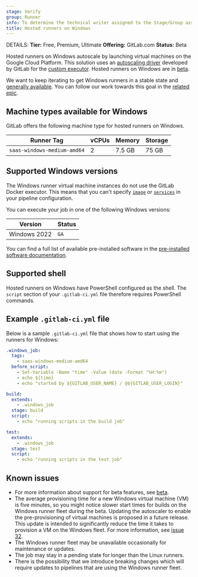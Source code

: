 ```yaml
---
stage: Verify
group: Runner
info: To determine the technical writer assigned to the Stage/Group associated with this page, see https://handbook.gitlab.com/handbook/product/ux/technical-writing/#assignments
title: Hosted runners on Windows
---
```


DETAILS:
**Tier:** Free, Premium, Ultimate
**Offering:** GitLab.com
**Status:** Beta

Hosted runners on Windows autoscale by launching virtual machines on
the Google Cloud Platform. This solution uses an
[autoscaling driver](https://gitlab.com/gitlab-org/ci-cd/custom-executor-drivers/autoscaler/-/blob/main/docs/README.md)
developed by GitLab for the [custom executor](https://docs.gitlab.com/runner/executors/custom.html).
Hosted runners on Windows are in [beta](../../../policy/development_stages_support.md#beta).

We want to keep iterating to get Windows runners in a stable state and
[generally available](../../../policy/development_stages_support.md#generally-available).
You can follow our work towards this goal in the
[related epic](https://gitlab.com/groups/gitlab-org/-/epics/2162).

## Machine types available for Windows

GitLab offers the following machine type for hosted runners on Windows.

| Runner Tag                  | vCPUs | Memory | Storage |
| --------------------------- | ----- | ------ | ------- |
| `saas-windows-medium-amd64` | 2     | 7.5 GB | 75 GB   |

## Supported Windows versions

The Windows runner virtual machine instances do not use the GitLab Docker executor. This means that you can't specify
[`image`](../../yaml/_index.md#image) or [`services`](../../yaml/_index.md#services) in your pipeline configuration.

You can execute your job in one of the following Windows versions:

| Version      | Status        |
|--------------|---------------|
| Windows 2022 | `GA`          |

You can find a full list of available pre-installed software in
the [pre-installed software documentation](https://gitlab.com/gitlab-org/ci-cd/shared-runners/images/gcp/windows-containers/-/blob/main/cookbooks/preinstalled-software/attributes/default.rb).

## Supported shell

Hosted runners on Windows have PowerShell configured as the shell.
The `script` section of your `.gitlab-ci.yml` file therefore requires PowerShell commands.

## Example `.gitlab-ci.yml` file

Below is a sample `.gitlab-ci.yml` file that shows how to start using the runners for Windows:

```yaml
.windows_job:
  tags:
    - saas-windows-medium-amd64
  before_script:
    - Set-Variable -Name "time" -Value (date -Format "%H:%m")
    - echo ${time}
    - echo "started by ${GITLAB_USER_NAME} / @${GITLAB_USER_LOGIN}"

build:
  extends:
    - .windows_job
  stage: build
  script:
    - echo "running scripts in the build job"

test:
  extends:
    - .windows_job
  stage: test
  script:
    - echo "running scripts in the test job"
```

## Known issues

- For more information about support for beta features, see [beta](../../../policy/development_stages_support.md#beta).
- The average provisioning time for a new Windows virtual machine (VM) is five minutes, so
  you might notice slower start times for builds on the Windows runner
  fleet during the beta. Updating the autoscaler to enable the pre-provisioning
  of virtual machines is proposed in a future release. This update is intended to
  significantly reduce the time it takes to provision a VM on the Windows fleet.
  For more information, see [issue 32](https://gitlab.com/gitlab-org/ci-cd/custom-executor-drivers/autoscaler/-/issues/32).
- The Windows runner fleet may be unavailable occasionally
  for maintenance or updates.
- The job may stay in a pending state for longer than the
  Linux runners.
- There is the possibility that we introduce breaking changes which will
  require updates to pipelines that are using the Windows runner
  fleet.
